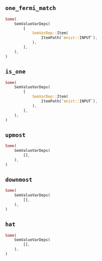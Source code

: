 ## `one_fermi_match`

```rust
Some(
    SemValueVarDeps(
        [
            SemVarDep::Item(
                ItemPath(`mnist::INPUT`),
            ),
        ],
    ),
)
```

## `is_one`

```rust
Some(
    SemValueVarDeps(
        [
            SemVarDep::Item(
                ItemPath(`mnist::INPUT`),
            ),
        ],
    ),
)
```

## `upmost`

```rust
Some(
    SemValueVarDeps(
        [],
    ),
)
```

## `downmost`

```rust
Some(
    SemValueVarDeps(
        [],
    ),
)
```

## `hat`

```rust
Some(
    SemValueVarDeps(
        [],
    ),
)
```
